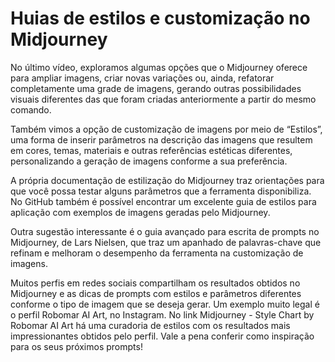 # Huias de estilos e customização no Midjourney

No último vídeo, exploramos algumas opções que o Midjourney oferece para ampliar imagens, criar novas variações ou, ainda, refatorar completamente uma grade de imagens, gerando outras possibilidades visuais diferentes das que foram criadas anteriormente a partir do mesmo comando.

Também vimos a opção de customização de imagens por meio de “Estilos”, uma forma de inserir parâmetros na descrição das imagens que resultem em cores, temas, materiais e outras referências estéticas diferentes, personalizando a geração de imagens conforme a sua preferência.

A própria documentação de estilização do Midjourney traz orientações para que você possa testar alguns parâmetros que a ferramenta disponibiliza. No GitHub também é possível encontrar um excelente guia de estilos para aplicação com exemplos de imagens geradas pelo Midjourney.

Outra sugestão interessante é o guia avançado para escrita de prompts no Midjourney, de Lars Nielsen, que traz um apanhado de palavras-chave que refinam e melhoram o desempenho da ferramenta na customização de imagens.

Muitos perfis em redes sociais compartilham os resultados obtidos no Midjourney e as dicas de prompts com estilos e parâmetros diferentes conforme o tipo de imagem que se deseja gerar. Um exemplo muito legal é o perfil Robomar AI Art, no Instagram. No link Midjourney - Style Chart by Robomar AI Art há uma curadoria de estilos com os resultados mais impressionantes obtidos pelo perfil. Vale a pena conferir como inspiração para os seus próximos prompts!

